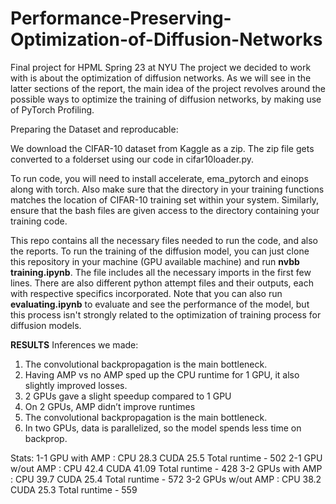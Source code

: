 # Performance-Preserving-Optimization-of-Diffusion-Networks

Final project for HPML Spring 23 at NYU
The project we decided to work with is about the optimization of diffusion networks. As we will see in the latter sections of the report, the main idea of the project revolves around the possible ways to optimize the training of diffusion networks, by making use of PyTorch Profiling.

Preparing the Dataset and reproducable:

We download the CIFAR-10 dataset from Kaggle as a zip. The zip file gets converted to a folderset using our code in cifar10loader.py. 

To run code, you will need to install accelerate, ema_pytorch and einops along with torch. Also make sure that the directory in your training functions matches the location of CIFAR-10 training set within your system. Similarly, ensure that the bash files are given access to the directory containing your training code.


This repo contains all the necessary files needed to run the code, and also the reports.
To run the training of the diffusion model, you can just clone this repository in your machine (GPU available machine)
and run **nvbb training.ipynb**. The file includes all the necessary imports in the first few lines. There are also different python attempt files and their outputs, each with respective specifics incorporated. 
Note that you can also run **evaluating.ipynb** to evaluate and see the performance of the model, but this process isn't strongly related to the optimization of training process for diffusion models. 


**RESULTS**
Inferences we made:
1. The convolutional backpropagation is the main bottleneck.
2. Having AMP vs no AMP sped up the CPU runtime for 1 GPU, it also slightly
improved losses.
3. 2 GPUs gave a slight speedup compared to 1 GPU
4. On 2 GPUs, AMP didn’t improve runtimes
5. The convolutional backpropagation is the main bottleneck.
6. In two GPUs, data is parallelized, so the model spends less time on backprop.

Stats:
1-1 GPU with AMP : CPU 28.3 CUDA 25.5    Total runtime - 502
2-1 GPU w/out AMP : CPU 42.4 CUDA 41.09   Total runtime - 428
3-2 GPUs with AMP : CPU 39.7 CUDA 25.4    Total runtime - 572
3-2 GPUs w/out AMP : CPU 38.2 CUDA 25.3  Total runtime - 559
